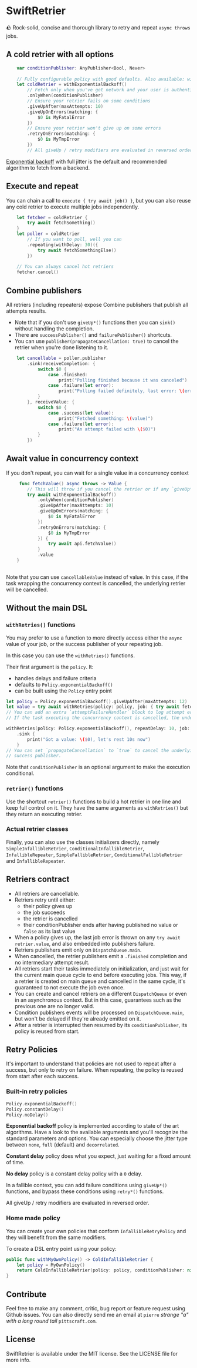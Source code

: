 # SwiftRetrier

🪨 Rock-solid, concise and thorough library to retry and repeat `async throws` jobs.

## A cold retrier with all options

```swift
    var conditionPublisher: AnyPublisher<Bool, Never>
    
    // Fully configurable policy with good defaults. Also available: withConstantDelay(), withNoDelay()
    let coldRetrier = withExponentialBackoff() 
        // Fetch only when you've got network and your user is authenticated for example
        .onlyWhen(conditionPublisher)
        // Ensure your retrier fails on some conditions
        .giveUpAfter(maxAttempts: 10)
        .giveUpOnErrors(matching: {
            $0 is MyFatalError
        })
        // Ensure your retrier won't give up on some errors
        .retryOnErrors(matching: {
            $0 is MyTmpError
        })
        // All giveUp / retry modifiers are evaluated in reversed order.
```

[Exponential backoff](https://aws.amazon.com/fr/blogs/architecture/exponential-backoff-and-jitter/) with
full jitter is the default and recommended algorithm to fetch from a backend. 

## Execute and repeat

You can chain a call to `execute { try await job() }`, but you can also reuse any cold retrier to execute multiple
jobs independently.

```swift  
    let fetcher = coldRetrier { 
        try await fetchSomething() 
    }
    let poller = coldRetrier
        // If you want to poll, well you can
        .repeating(withDelay: 30)({ 
            try await fetchSomethingElse() 
        })
        
    // You can always cancel hot retriers
    fetcher.cancel()
```

## Combine publishers

All retriers (including repeaters) expose Combine publishers that publish all attempts results.
- Note that if you don't use `giveUp*()` functions then you can `sink()` without handling the completion.
- There are `successPublisher()` and `failurePublisher()` shortcuts.
- You can use `publisher(propagateCancellation: true)` to cancel the retrier when you're done listening to it.

```swift
    let cancellable = poller.publisher
        .sink(receiveCompletion: {
            switch $0 {
                case .finished:
                    print("Polling finished because it was canceled")
                case .failure(let error):
                    print("Polling failed definitely, last error: \(error)")
            }
        }, receiveValue: {
            switch $0 {
                case .success(let value):
                    print("Fetched something: \(value)")
                case .failure(let error):
                    print("An attempt failed with \($0)")
            }
        })
```

## Await value in concurrency context

If you don't repeat, you can wait for a single value in a concurrency context

```swift
     func fetchValue() async throws -> Value {
        // This will throw if you cancel the retrier or if any `giveUp*()` function matches
        try await withExponentialBackoff() 
            .onlyWhen(conditionPublisher)
            .giveUpAfter(maxAttempts: 10)
            .giveUpOnErrors(matching: {
                $0 is MyFatalError
            })
            .retryOnErrors(matching: {
                $0 is MyTmpError
            }) {
                try await api.fetchValue()
            }
            .value
    }
    
```

Note that you can use `cancellableValue` instead of value. In this case, if the task wrapping the concurrency context
is cancelled, the underlying retrier will be cancelled.

## Without the main DSL

### `withRetries()` functions

You may prefer to use a function to more directly access either the `async` value of your job, or the success publisher
of your repeating job.

In this case you can use the `withRetries()` functions.

Their first argument is the `policy`. It:
- handles delays and failure criteria
- defaults to `Policy.exponentialBackoff()`
- can be built using the `Policy` entry point

```swift
let policy = Policy.exponentialBackoff().giveUpAfter(maxAttempts: 12)
let value = try await withRetries(policy: policy, job: { try await fetchSomething() })
// You can add an extra `attemptFailureHandler` block to log attempt errors.
// If the task executing the concurrency context is cancelled, the underlying retrier will be canceled.

withRetries(policy: Policy.exponentialBackoff(), repeatDelay: 10, job: { try await fetchSomething() })
    .sink {
        print("Got a value: \($0), let's rest 10s now")
    }
// You can set `propagateCancellation` to `true` to cancel the underlying retrier when you're done listening to the
// success publisher.
```

Note that `conditionPublisher` is an optional argument to make the execution conditional.

### `retrier()` functions

Use the shortcut `retrier()` functions to build a hot retrier in one line and keep full control on it. They have
the same arguments as `withRetries()` but they return an executing retrier. 

### Actual retrier classes

Finally, you can also use the classes initializers directly, namely `SimpleInfallibleRetrier`, 
`ConditionalInfallibleRetrier`, `InfallibleRepeater`, `SimpleFallibleRetrier`, `ConditionalFallibleRetrier` 
and `InfallibleRepeater`.


## Retriers contract

- All retriers are cancellable.
- Retriers retry until either:
    - their policy gives up
    - the job succeeds
    - the retrier is cancelled
    - their conditionPublisher ends after having published no value or `false` as its last value
- When a policy gives up, the last job error is thrown on any `try await retrier.value`, and also embedded into 
publishers failure.
- Retriers publishers emit only on `DispatchQueue.main`.
- When cancelled, the retrier publishers emit a `.finished` completion and no intermediary attempt result.
- All retriers start their tasks immediately on initialization, and just wait for the current main queue cycle to end
 before executing jobs. This way, if a retrier is created on main queue and cancelled in the same cycle, it's guaranteed 
 to not execute the job even once.
- You can create and cancel retriers on a different `DispatchQueue` or even in an asynchronous context. But in this 
case, guarantees such as the previous one are no longer valid.
- Condition publishers events will be processed on `DispatchQueue.main`, but won't be delayed if they're already 
emitted on it.
- After a retrier is interrupted then resumed by its `conditionPublisher`, its policy is reused from start.

## Retry Policies

It's important to understand that policies are not used to repeat after a success, but only to retry on failure.
When repeating, the policy is reused from start after each success.

### Built-in retry policies

```swift
Policy.exponentialBackoff()
Policy.constantDelay()
Policy.noDelay()
```

**Exponential backoff** policy is implemented according to state of the art algorithms.
Have a look to the available arguments and you'll recognize the standard parameters and options.
You can especially choose the jitter type between `none`, `full` (default) and `decorrelated`.

**Constant delay** policy does what you expect, just waiting for a fixed amount of time.

**No delay** policy is a constant delay policy with a `0` delay.

In a fallible context, you can add failure conditions using 
`giveUp*()` functions, and bypass these conditions using `retry*()` functions.

All giveUp / retry modifiers are evaluated in reversed order.

### Home made policy

You can create your own policies that conform `InfallibleRetryPolicy` and they will benefit from the same modifiers.

To create a DSL entry point using your policy:

```swift
public func withMyOwnPolicy() -> ColdInfallibleRetrier {
    let policy = MyOwnPolicy()
    return ColdInfallibleRetrier(policy: policy, conditionPublisher: nil)
}
```

## Contribute

Feel free to make any comment, critic, bug report or feature request using Github issues.
You can also directly send me an email at `pierre` *strange "a" with a long round tail* `pittscraft.com`.

## License

SwiftRetrier is available under the MIT license. See the LICENSE file for more info.
